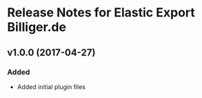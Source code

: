 # Release Notes for Elastic Export Billiger.de

## v1.0.0 (2017-04-27)
 
### Added
- Added initial plugin files